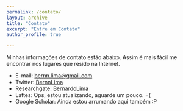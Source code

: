 ```yaml
---
permalink: /contato/
layout: archive
title: "Contato"
excerpt: "Entre em Contato"
author_profile: true

---
```

Minhas informações de contato estão abaixo.
Assim é mais fácil me encontrar nos lugares que resido na Internet.

* E-mail: bernn.lima@gmail.com
* Twitter: [BernnLima](http://twitter.com/BernnLima)
* Researchgate: [BernardoLima](https://www.researchgate.net/profile/Bernardo_Lima4)
* Lattes: Ops, estou atualizando, aguarde um pouco. =(
* Google Scholar: Ainda estou arrumando aqui também :P
